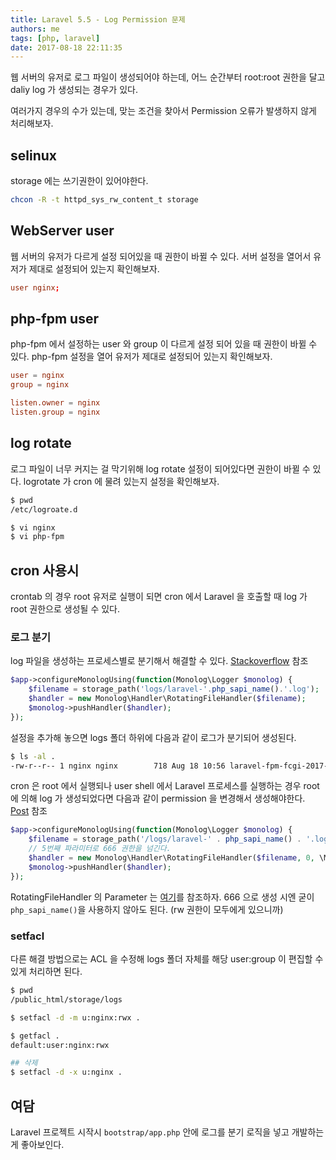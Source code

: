 ```yaml
---
title: Laravel 5.5 - Log Permission 문제
authors: me
tags: [php, laravel]
date: 2017-08-18 22:11:35
---
```


웹 서버의 유저로 로그 파일이 생성되어야 하는데, 어느 순간부터 root:root 권한을 달고 daliy log 가 생성되는 경우가 있다.

여러가지 경우의 수가 있는데, 맞는 조건을 찾아서 Permission 오류가 발생하지 않게 처리해보자.

## selinux

storage 에는 쓰기권한이 있어야한다.

```bash
chcon -R -t httpd_sys_rw_content_t storage
```

## WebServer user

웹 서버의 유저가 다르게 설정 되어있을 때 권한이 바뀔 수 있다.
서버 설정을 열어서 유저가 제대로 설정되어 있는지 확인해보자.

```conf title="nginx.conf"
user nginx;
```

## php-fpm user

php-fpm 에서 설정하는 user 와 group 이 다르게 설정 되어 있을 때 권한이 바뀔 수 있다.
php-fpm 설정을 열어 유저가 제대로 설정되어 있는지 확인해보자.

```conf title="php-fpm.d/www.conf"
user = nginx
group = nginx

listen.owner = nginx
listen.group = nginx
```

## log rotate

로그 파일이 너무 커지는 걸 막기위해 log rotate 설정이 되어있다면 권한이 바뀔 수 있다.
logrotate 가 cron 에 물려 있는지 설정을 확인해보자.

```bash title="/etc/logroate.d/*"
$ pwd
/etc/logroate.d

$ vi nginx
$ vi php-fpm
```

## cron 사용시

crontab 의 경우 root 유저로 실행이 되면 cron 에서 Laravel 을 호출할 때 log 가 root 권한으로 생성될 수 있다.

### 로그 분기

log 파일을 생성하는 프로세스별로 분기해서 해결할 수 있다. [Stackoverflow](https://stackoverflow.com/questions/27674597/laravel-daily-log-created-with-wrong-permissions) 참조

```php title="bootstrap/app.php"
$app->configureMonologUsing(function(Monolog\Logger $monolog) {
    $filename = storage_path('logs/laravel-'.php_sapi_name().'.log');
    $handler = new Monolog\Handler\RotatingFileHandler($filename);
    $monolog->pushHandler($handler);
});
```

설정을 추가해 놓으면 logs 폴더 하위에 다음과 같이 로그가 분기되어 생성된다.

```bash title="storage/logs"
$ ls -al .
-rw-r--r-- 1 nginx nginx        718 Aug 18 10:56 laravel-fpm-fcgi-2017-08-18.log
```

cron 은 root 에서 실행되나 user shell 에서 Laravel 프로세스를 실행하는 경우 root 에 의해 log 가 생성되었다면 다음과 같이 permission 을 변경해서 생성해야한다. [Post](https://blog.asamaru.net/2017/03/08/laravel-log-files-permisson-change/) 참조

```php title="bootstrap/app.php"
$app->configureMonologUsing(function(Monolog\Logger $monolog) {
    $filename = storage_path('/logs/laravel-' . php_sapi_name() . '.log');
    // 5번째 파라미터로 666 권한을 넘긴다.
    $handler = new Monolog\Handler\RotatingFileHandler($filename, 0, \Monolog\Logger::DEBUG, true, 0666);
    $monolog->pushHandler($handler);
});
```

RotatingFileHandler 의 Parameter 는 [여기](https://github.com/Seldaek/monolog/blob/master/src/Monolog/Handler/RotatingFileHandler.php#L47)를 참조하자.
666 으로 생성 시엔 굳이 `php_sapi_name()`을 사용하지 않아도 된다. (rw 권한이 모두에게 있으니까)

### setfacl

다른 해결 방법으로는 ACL 을 수정해 logs 폴더 자체를 해당 user:group 이 편집할 수 있게 처리하면 된다.

```bash
$ pwd
/public_html/storage/logs

$ setfacl -d -m u:nginx:rwx .

$ getfacl .
default:user:nginx:rwx

## 삭제
$ setfacl -d -x u:nginx .
```

## 여담

Laravel 프로젝트 시작시 `bootstrap/app.php` 안에 로그를 분기 로직을 넣고 개발하는 게 좋아보인다.
